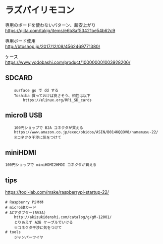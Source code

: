 # ラズパイリモコン

専用のボードを使わないパターン、超安上がり  
https://qiita.com/takjg/items/e6b8af53421be54b62c9

専用ボード使用  
http://btoshop.jp/2017/12/08/4562469771380/

ケース  
https://www.yodobashi.com/product/100000001003928206/

## SDCARD
```
    surface go で dd する
    Toshiba 買っておけば良さそう、相性は以下
        https://elinux.org/RPi_SD_cards
```

## microB USB
```
    100円ショップで B2A コネクタが買える
    https://www.amazon.co.jp/exec/obidos/ASIN/B014KQQOV8/namamusu-22/
    ※コネクタ干渉に気をつけて
```

## miniHDMI
    100円ショップで miniHDMI2HMDI コネクタが買える
    
## tips
https://tool-lab.com/make/raspberrypi-startup-22/

```
# Raspberry Pi本体
# microSDカード
# ACアダプター(5V3A)
    http://akizukidenshi.com/catalog/g/gM-12001/
    とりあえず A2B ケーブルでいける
    ※コネクタ干渉に気をつけて
# tools
    ジャンパーワイヤ
```
